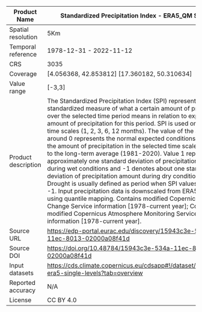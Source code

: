 |Product Name| Standardized Precipitation Index - ERA5_QM SPI-12 |
| --- | --- |
| Spatial resolution | 5Km |
| Temporal reference | 1978-12-31 - 2022-11-12 |
| CRS | 3035 |
| Coverage | [4.056368, 42.853812] [17.360182, 50.310634] |
| Value range | [-3,3] |
| Product description | The Standardized Precipitation Index (SPI) represents a standardized measure of what a certain amount of precipitation over the selected time period means in relation to expected amount of precipitation for this period. SPI is used on different time scales (1, 2, 3, 6, 12 months). The value of the SPI index around 0 represents the normal expected conditions regarding the amount of precipitation in the selected time scale compared to the long-term average (1981-2020). Value 1 represents approximately one standard deviation of precipitation amount during wet conditions and -1 denotes about one standard deviation of precipitation amount during dry conditions. Drought is usually defined as period when SPI values fall below -1. Input precipitation data is downscaled from ERA5 reanalysis using quantile mapping. Contains modified Copernicus Climate Change Service information [1978-current year]; Contains modified Copernicus Atmosphere Monitoring Service information [1978-current year]. |
| Source URL | https://edp-portal.eurac.edu/discovery/15943c3e-534a-11ec-8013-02000a08f41d |
| Source DOI | https://doi.org/10.48784/15943c3e-534a-11ec-8013-02000a08f41d |
|Input datasets| https://cds.climate.copernicus.eu/cdsapp#!/dataset/reanalysis-era5-single-levels?tab=overview |
| Reported accuracy | N/A |
| License | CC BY 4.0 |